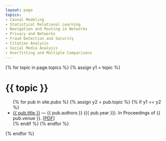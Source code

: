 ```yaml
---
layout: page
topics:
- Causal Modeling
- Statistical Relational Learning
- Navigation and Routing in Networks
- Privacy and Networks
- Fraud Detection and Security
- Citation Analysis
- Social Media Analysis
- Overfitting and Multiple Comparisons
---
```


{% for topic in page.topics %}
  {% assign y1 = topic %}
  <h1>{{ topic }}</h1>
  <ul>
    {% for pub in site.pubs %}
    {% assign y2 = pub.topic %}
    {% if y1 == y2 %}
    <li class="nobullet pub"><a href="{{ pub.permalink }}">{{ pub.title }}</a>&nbsp;&mdash;&nbsp;{{ pub.authors }} ({{ pub.year }}). In Proceedings of {{ pub.venue }}. [<a href="{{ pub.pdfurl }}">PDF</a>]</li>
    {% endif %}
    {% endfor %}
  </ul>
{% endfor %}
